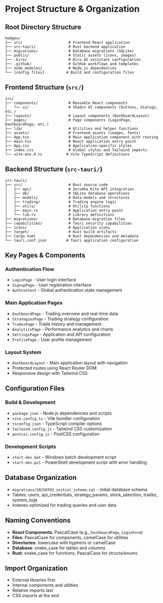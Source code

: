 # Project Structure & Organization

## Root Directory Structure
```
hedgex/
├── src/                     # Frontend React application
├── src-tauri/               # Rust backend application
├── migrations/              # Database migrations (SQLite)
├── public/                  # Static assets (icons, images)
├── .kiro/                   # Kiro AI assistant configuration
├── .github/                 # GitHub workflows and templates
├── node_modules/            # Node.js dependencies
└── [config files]          # Build and configuration files
```

## Frontend Structure (`src/`)
```
src/
├── components/              # Reusable React components
│   └── ui/                  # Shadcn UI components (buttons, dialogs, etc.)
├── layouts/                 # Layout components (DashboardLayout)
├── pages/                   # Page components (LoginPage, DashboardPage, etc.)
├── lib/                     # Utilities and helper functions
├── assets/                  # Frontend assets (images, fonts)
├── App.tsx                  # Main application component with routing
├── main.tsx                 # React application entry point
├── App.css                  # Application-specific styles
├── index.css                # Global styles and Tailwind imports
└── vite-env.d.ts           # Vite TypeScript definitions
```

## Backend Structure (`src-tauri/`)
```
src-tauri/
├── src/                     # Rust source code
│   ├── api/                 # Zerodha Kite API integration
│   ├── db/                  # SQLite database operations
│   ├── models/              # Data models and structures
│   ├── trading/             # Trading engine logic
│   ├── utils/               # Utility functions
│   ├── main.rs              # Application entry point
│   └── lib.rs               # Library definitions
├── migrations/              # Database migration files
├── capabilities/            # Tauri security capabilities
├── icons/                   # Application icons
├── target/                  # Rust build artifacts
├── Cargo.toml               # Rust dependencies and metadata
└── tauri.conf.json         # Tauri application configuration
```

## Key Pages & Components

### Authentication Flow
- `LoginPage` - User login interface
- `SignupPage` - User registration interface
- `AuthContext` - Global authentication state management

### Main Application Pages
- `DashboardPage` - Trading overview and real-time data
- `StrategiesPage` - Trading strategy configuration
- `TradesPage` - Trade history and management
- `AnalyticsPage` - Performance analytics and charts
- `SettingsPage` - Application and API configuration
- `ProfilePage` - User profile management

### Layout System
- `DashboardLayout` - Main application layout with navigation
- Protected routes using React Router DOM
- Responsive design with Tailwind CSS

## Configuration Files

### Build & Development
- `package.json` - Node.js dependencies and scripts
- `vite.config.ts` - Vite bundler configuration
- `tsconfig.json` - TypeScript compiler options
- `tailwind.config.js` - Tailwind CSS customization
- `postcss.config.js` - PostCSS configuration

### Development Scripts
- `start-dev.bat` - Windows batch development script
- `start-dev.ps1` - PowerShell development script with error handling

## Database Organization
- `migrations/20250703_initial_schema.sql` - Initial database schema
- Tables: users, api_credentials, strategy_params, stock_selection, trades, system_logs
- Indexes optimized for trading queries and user data

## Naming Conventions
- **React Components**: PascalCase (e.g., `DashboardPage`, `LoginForm`)
- **Files**: PascalCase for components, camelCase for utilities
- **Directories**: lowercase with hyphens or camelCase
- **Database**: snake_case for tables and columns
- **Rust**: snake_case for functions, PascalCase for structs/enums

## Import Organization
- External libraries first
- Internal components and utilities
- Relative imports last
- CSS imports at the end